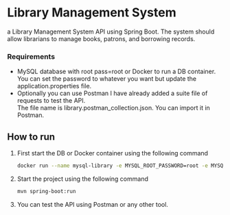 # Library Management System  
a Library Management System API using Spring Boot. The system should allow librarians
to manage books, patrons, and borrowing records.
### Requirements
* MySQL database with root pass=root or Docker to run a DB container.  
  You can set the password to whatever you want but update the application.properties file.
* Optionally you can use Postman I have already added a suite file of requests to test the API.  
   The file name is library.postman_collection.json. You can import it in Postman.
## How to run

1. First start the DB or Docker container using the following command
     ```bash
     docker run --name mysql-library -e MYSQL_ROOT_PASSWORD=root -e MYSQL_DATABASE=library -p 3306:3306 -d mysql:8.0
     ```
2. Start the project using the following command
     ```bash
     mvn spring-boot:run
     ```
3. You can test the API using Postman or any other tool.
